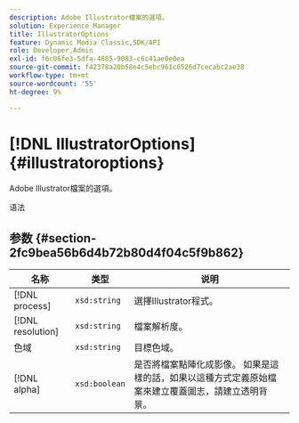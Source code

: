```yaml
---
description: Adobe Illustrator檔案的選項。
solution: Experience Manager
title: IllustratorOptions
feature: Dynamic Media Classic,SDK/API
role: Developer,Admin
exl-id: f6c06fe3-5dfa-4885-9083-c6c41ae0e0ea
source-git-commit: f42378a20b58e4c5ebc961c6526d7cecabc2ae38
workflow-type: tm+mt
source-wordcount: '55'
ht-degree: 9%

---
```


# [!DNL IllustratorOptions]{#illustratoroptions}

Adobe Illustrator檔案的選項。

语法

## 参数 {#section-2fc9bea56b6d4b72b80d4f04c5f9b862}

| 名称 | 类型 | 说明 |
|---|---|---|
| [!DNL process] | `xsd:string` | 選擇Illustrator程式。 |
| [!DNL resolution] | `xsd:string` | 檔案解析度。 |
| 色域 | `xsd:string` | 目標色域。 |
| [!DNL alpha] | `xsd:boolean` | 是否將檔案點陣化成影像。 如果是這樣的話，如果以這種方式定義原始檔案來建立覆蓋圖志，請建立透明背景。 |
